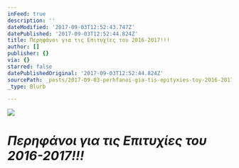 ```yaml
---
inFeed: true
description: ''
dateModified: '2017-09-03T12:52:43.747Z'
datePublished: '2017-09-03T12:52:44.824Z'
title: Περηφάνοι για τις Επιτυχίες του 2016-2017!!!
author: []
publisher: {}
via: {}
starred: false
datePublishedOriginal: '2017-09-03T12:52:44.824Z'
sourcePath: _posts/2017-09-03-perhfanoi-gia-tis-epityxies-toy-2016-2017.md
_type: Blurb

---
```

![](https://the-grid-user-content.s3-us-west-2.amazonaws.com/ebb30efd-58d8-4dfb-9c07-a0cdc2ec570a.png)

# _**Περηφάνοι για τις Επιτυχίες του 2016-2017!!!**_